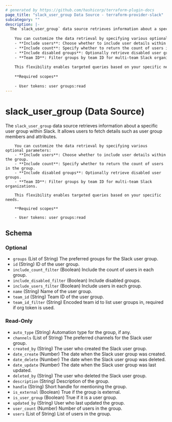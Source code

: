 ```yaml
---
# generated by https://github.com/hashicorp/terraform-plugin-docs
page_title: "slack_user_group Data Source - terraform-provider-slack"
subcategory: ""
description: |-
  The `slack_user_group` data source retrieves information about a specific user group within Slack. It allows users to fetch details such as user group members and attributes.
  
  	You can customize the data retrieval by specifying various optional parameters:
  	- **Include users**: Choose whether to include user details within the group.
  	- **Include count**: Specify whether to return the count of users in the group.
  	- **Include disabled groups**: Optionally retrieve disabled user groups.
  	- **Team ID**: Filter groups by team ID for multi-team Slack organizations.
  	
  	This flexibility enables targeted queries based on your specific needs.
  	
  	**Required scopes**
  	
  	- User tokens: user groups:read
---
```


# slack_user_group (Data Source)

The `slack_user_group` data source retrieves information about a specific user group within Slack. It allows users to fetch details such as user group members and attributes.

		You can customize the data retrieval by specifying various optional parameters:
		- **Include users**: Choose whether to include user details within the group.
		- **Include count**: Specify whether to return the count of users in the group.
		- **Include disabled groups**: Optionally retrieve disabled user groups.
		- **Team ID**: Filter groups by team ID for multi-team Slack organizations.
		
		This flexibility enables targeted queries based on your specific needs.
		
		**Required scopes**
		
		- User tokens: user groups:read



<!-- schema generated by tfplugindocs -->
## Schema

### Optional

- `groups` (List of String) The preferred groups for the Slack user group.
- `id` (String) ID of the user group.
- `include_count_filter` (Boolean) Include the count of users in each group.
- `include_disabled_filter` (Boolean) Include disabled groups.
- `include_users_filter` (Boolean) Include users in each group.
- `name` (String) Name of the user group.
- `team_id` (String) Team ID of the user group.
- `team_id_filter` (String) Encoded team id to list user groups in, required if org token is used.

### Read-Only

- `auto_type` (String) Automation type for the group, if any.
- `channels` (List of String) The preferred channels for the Slack user group.
- `created_by` (String) The user who created the Slack user group.
- `date_create` (Number) The date when the Slack user group was created.
- `date_delete` (Number) The date when the Slack user group was deleted.
- `date_update` (Number) The date when the Slack user group was last updated.
- `deleted_by` (String) The user who deleted the Slack user group.
- `description` (String) Description of the group.
- `handle` (String) Short handle for mentioning the group.
- `is_external` (Boolean) True if the group is external.
- `is_user_group` (Boolean) True if it is a user group.
- `updated_by` (String) User who last updated the group.
- `user_count` (Number) Number of users in the group.
- `users` (List of String) List of users in the group.
